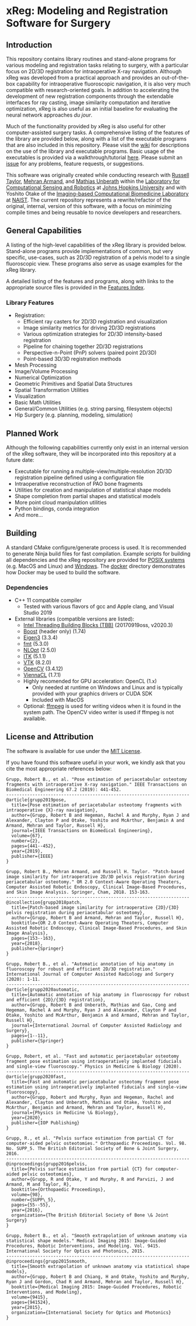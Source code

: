 # xReg: Modeling and Registration Software for Surgery
## Introduction
This repository contains library routines and stand-alone programs for various modeling and registration tasks relating to surgery, with a particular focus on 2D/3D registration for intraoperative X-ray navigation.
Although xReg was developed from a practical approach and provides an out-of-the-box capability for intraoperative fluoroscopic navigation, it is also very much compatible with research-oriented goals.
In addition to accelerating the development of new registration components through the extendable interfaces for ray casting, image similarity computation and iterative optimization, xReg is also useful as an initial baseline for evaluating the neural network approaches *du jour*.

Much of the functionality provided by xReg is also useful for other computer-assisted surgery tasks.
A comprehensive listing of the features of the library are provided below, along with a list of the executable programs that are also included in this repository.
Please visit the [wiki](https://github.com/rg2/xreg/wiki) for descriptions on the use of the library and executable programs.
Basic usage of the executables is provided via a walkthrough/tutorial [here](https://github.com/rg2/xreg/wiki#walkthrough).
Please submit an [issue](https://github.com/rg2/xreg/issues) for any problems, feature requests, or suggestions.

This software was originally created while conducting research with [Russell Taylor](http://www.cs.jhu.edu/~rht), [Mehran Armand](https://bigss.lcsr.jhu.edu), and [Mathias Unberath](https://mathiasunberath.github.io/) within the [Laboratory for Computational Sensing and Robotics](https://lcsr.jhu.edu) at [Johns Hopkins University](https://www.jhu.edu) and with Yoshito Otake of the [Imaging-based Computational Biomedicine Laboratory](http://icb-lab.naist.jp) at [NAIST](http://www.naist.jp).
The current repository represents a rewrite/refactor of the original, internal, version of this software, with a focus on minimizing compile times and being reusable to novice developers and researchers.

## General Capabilities
A listing of the high-level capabilities of the xReg library is provided below.
Stand-alone programs provide implementations of common, but very specific, use-cases, such as 2D/3D registration of a pelvis model to a single fluoroscopic view.
These programs also serve as usage examples for the xReg library.

A detailed listing of the features and programs, along with links to the appropriate source files is provided in the [Features Index](FeaturesIndex.md).

### Library Features
* Registration:
  * Efficient ray casters for 2D/3D registration and visualization
  * Image similarity metrics for driving 2D/3D registrations
  * Various optimization strategies for 2D/3D intensity-based registration
  * Pipeline for chaining together 2D/3D registrations
  * Perspective-n-Point (PnP) solvers (paired point 2D/3D)
  * Point-based 3D/3D registration methods
* Mesh Processing
* Image/Volume Processing
* Numerical Optimization
* Geometric Primitives and Spatial Data Structures
* Spatial Transformation Utilities
* Visualization
* Basic Math Utilities
* General/Common Utilities (e.g. string parsing, filesystem objects)
* Hip Surgery (e.g. planning, modeling, simulation)

## Planned Work
Although the following capabilities currently only exist in an internal version of the xReg software, they will be incorporated into this repository at a future date:
* Executable for running a multiple-view/multiple-resolution 2D/3D registration pipeline defined using a configuration file
* Intraoperative reconstruction of PAO bone fragments
* Utilities for creation and manipulation of statistical shape models
* Shape completion from partial shapes and statistical models
* More point cloud manipulation utilities
* Python bindings, conda integration
* And more...

## Building
A standard CMake configure/generate process is used.
It is recommended to generate Ninja build files for fast compilation. 
Example scripts for building all dependencies and the xReg repository are provided for [POSIX systems](example_build_script) (e.g. MacOS and Linux) and [Windows](example_build_script_win.cmd).
The [docker](docker) directory demonstrates how Docker may be used to build the software.

### Dependencies
* C++ 11 compatible compiler
  * Tested with various flavors of gcc and Apple clang, and Visual Studio 2019
* External libraries (compatible versions are listed):
  * [Intel Threading Building Blocks (TBB)](https://github.com/oneapi-src/oneTBB) (20170919oss, v2020.3)
  * [Boost](https://www.boost.org) (header only) (1.74)
  * [Eigen3](http://eigen.tuxfamily.org) (3.3.4)
  * [fmt](https://fmt.dev) (5.3.0)
  * [NLOpt](https://github.com/stevengj/nlopt) (2.5.0)
  * [ITK](https://itk.org) (5.1.1)
  * [VTK](https://vtk.org) (8.2.0)
  * [OpenCV](https://opencv.org) (3.4.12)
  * [ViennaCL](http://viennacl.sourceforge.net) (1.7.1)
  * Highly recomended for GPU acceleration: OpenCL (1.x)
    * Only needed at runtime on Windows and Linux and is typically provided with your graphics drivers or CUDA SDK
    * Included with MacOS
  * Optional: [ffmpeg](https://ffmpeg.org) is used for writing videos when it is found in the system path. The OpenCV video writer is used if ffmpeg is not available.

## License and Attribution
The software is available for use under the [MIT License](LICENSE).

If you have found this software useful in your work, we kindly ask that you cite the most appropriate references below:
```
Grupp, Robert B., et al. "Pose estimation of periacetabular osteotomy fragments with intraoperative X-ray navigation." IEEE Transactions on Biomedical Engineering 67.2 (2019): 441-452.
----------------------------------------------------------------------
@article{grupp2019pose,
  title={Pose estimation of periacetabular osteotomy fragments with intraoperative {X}-ray navigation},
  author={Grupp, Robert B and Hegeman, Rachel A and Murphy, Ryan J and Alexander, Clayton P and Otake, Yoshito and McArthur, Benjamin A and Armand, Mehran and Taylor, Russell H},
  journal={IEEE Transactions on Biomedical Engineering},
  volume={67},
  number={2},
  pages={441--452},
  year={2019},
  publisher={IEEE}
}
```
```
Grupp, Robert B., Mehran Armand, and Russell H. Taylor. "Patch-based image similarity for intraoperative 2D/3D pelvis registration during periacetabular osteotomy." OR 2.0 Context-Aware Operating Theaters, Computer Assisted Robotic Endoscopy, Clinical Image-Based Procedures, and Skin Image Analysis. Springer, Cham, 2018. 153-163.
----------------------------------------------------------------------
@incollection{grupp2018patch,
  title={Patch-based image similarity for intraoperative {2D}/{3D} pelvis registration during periacetabular osteotomy},
  author={Grupp, Robert B and Armand, Mehran and Taylor, Russell H},
  booktitle={OR 2.0 Context-Aware Operating Theaters, Computer Assisted Robotic Endoscopy, Clinical Image-Based Procedures, and Skin Image Analysis},
  pages={153--163},
  year={2018},
  publisher={Springer}
}
```
```
Grupp, Robert B., et al. "Automatic annotation of hip anatomy in fluoroscopy for robust and efficient 2D/3D registration." International Journal of Computer Assisted Radiology and Surgery (2020): 1-11.
----------------------------------------------------------------------
@article{grupp2020automatic,
  title={Automatic annotation of hip anatomy in fluoroscopy for robust and efficient {2D}/{3D} registration},
  author={Grupp, Robert B and Unberath, Mathias and Gao, Cong and Hegeman, Rachel A and Murphy, Ryan J and Alexander, Clayton P and Otake, Yoshito and McArthur, Benjamin A and Armand, Mehran and Taylor, Russell H},
  journal={International Journal of Computer Assisted Radiology and Surgery},
  pages={1--11},
  publisher={Springer}
}
```
```
Grupp, Robert, et al. "Fast and automatic periacetabular osteotomy fragment pose estimation using intraoperatively implanted fiducials and single-view fluoroscopy." Physics in Medicine & Biology (2020).
----------------------------------------------------------------------
@article{grupp2020fast,
  title={Fast and automatic periacetabular osteotomy fragment pose estimation using intraoperatively implanted fiducials and single-view fluoroscopy},
  author={Grupp, Robert and Murphy, Ryan and Hegeman, Rachel and Alexander, Clayton and Unberath, Mathias and Otake, Yoshito and McArthur, Benjamin and Armand, Mehran and Taylor, Russell H},
  journal={Physics in Medicine \& Biology},
  year={2020},
  publisher={IOP Publishing}
}
```
```
Grupp, R., et al. "Pelvis surface estimation from partial CT for computer-aided pelvic osteotomies." Orthopaedic Proceedings. Vol. 98. No. SUPP_5. The British Editorial Society of Bone & Joint Surgery, 2016.
----------------------------------------------------------------------
@inproceedings{grupp2016pelvis,
  title={Pelvis surface estimation from partial {CT} for computer-aided pelvic osteotomies},
  author={Grupp, R and Otake, Y and Murphy, R and Parvizi, J and Armand, M and Taylor, R},
  booktitle={Orthopaedic Proceedings},
  volume={98},
  number={SUPP\_5},
  pages={55--55},
  year={2016},
  organization={The British Editorial Society of Bone \& Joint Surgery}
}
```
```
Grupp, Robert B., et al. "Smooth extrapolation of unknown anatomy via statistical shape models." Medical Imaging 2015: Image-Guided Procedures, Robotic Interventions, and Modeling. Vol. 9415. International Society for Optics and Photonics, 2015.
----------------------------------------------------------------------
@inproceedings{grupp2015smooth,
  title={Smooth extrapolation of unknown anatomy via statistical shape models},
  author={Grupp, Robert B and Chiang, H and Otake, Yoshito and Murphy, Ryan J and Gordon, Chad R and Armand, Mehran and Taylor, Russell H},
  booktitle={Medical Imaging 2015: Image-Guided Procedures, Robotic Interventions, and Modeling},
  volume={9415},
  pages={941524},
  year={2015},
  organization={International Society for Optics and Photonics}
}
```
